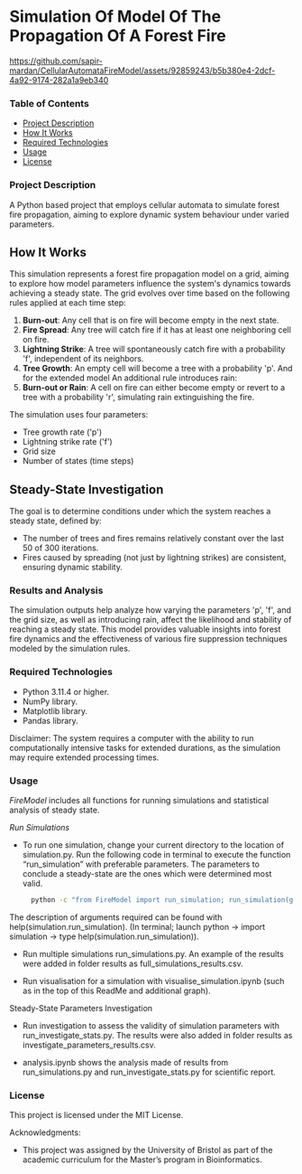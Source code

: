 # Simulation Of Model Of The Propagation Of A Forest Fire



https://github.com/sapir-mardan/CellularAutomataFireModel/assets/92859243/b5b380e4-2dcf-4a92-9174-282a1a9eb340


### Table of Contents 
- [Project Description](#project-description)
- [How It Works](#how-it-works)
- [Required Technologies](#required-technologies)
- [Usage](#usage)
- [License](#license)

### Project Description

A Python based project that employs cellular automata to simulate forest fire propagation, aiming to explore dynamic system behaviour under varied parameters. 

## How It Works

This simulation represents a forest fire propagation model on a grid, aiming to explore how model parameters influence the system's dynamics towards achieving a steady state. The grid evolves over time based on the following rules applied at each time step:

1. **Burn-out**: Any cell that is on fire will become empty in the next state.
2. **Fire Spread**: Any tree will catch fire if it has at least one neighboring cell on fire.
3. **Lightning Strike**: A tree will spontaneously catch fire with a probability 'f', independent of its neighbors.
4. **Tree Growth**: An empty cell will become a tree with a probability 'p'.
And for the extended model An additional rule introduces rain:
5. **Burn-out or Rain**: A cell on fire can either become empty or revert to a tree with a probability 'r', simulating rain extinguishing the fire.

The simulation uses four parameters:
- Tree growth rate ('p')
- Lightning strike rate ('f')
- Grid size
- Number of states (time steps)

## Steady-State Investigation

The goal is to determine conditions under which the system reaches a steady state, defined by:
- The number of trees and fires remains relatively constant over the last 50 of 300 iterations.
- Fires caused by spreading (not just by lightning strikes) are consistent, ensuring dynamic stability.


### Results and Analysis

The simulation outputs help analyze how varying the parameters 'p', 'f', and the grid size, as well as introducing rain, affect the likelihood and stability of reaching a steady state. This model provides valuable insights into forest fire dynamics and the effectiveness of various fire suppression techniques modeled by the simulation rules.



### Required Technologies

* Python 3.11.4 or higher.
* NumPy library.
* Matplotlib library.
* Pandas library.

Disclaimer: The system requires a computer with the ability to run computationally intensive tasks for extended durations, as the simulation may require extended processing times.

### Usage

*FireModel* includes all functions for running simulations and statistical analysis of steady state.

*Run Simulations*

* To run one simulation, change your current directory to the location of simulation.py. Run the following code in terminal to execute the function “run_simulation” with preferable parameters. The parameters to conclude a steady-state are the ones which were determined most valid.

  ```bash
	python -c "from FireModel import run_simulation; run_simulation(grid size, f, p, r, num_grid_states, visualise)" --FireModel.py
  ```

The description of arguments required can be found with help(simulation.run_simulation).
(In terminal; launch python -> import simulation -> type help(simulation.run_simulation)).


* Run multiple simulations run_simulations.py.  An example of the results were added in folder results as full_simulations_results.csv.

* Run visualisation for a simulation with visualise_simulation.ipynb (such as in the top of this ReadMe and additional graph).

Steady-State Parameters Investigation

* Run investigation to assess the validity of simulation parameters with run_investigate_stats.py. The results were also added in folder results as investigate_parameters_results.csv.

* analysis.ipynb shows the analysis made of results from run_simulations.py and run_investigate_stats.py for scientific report.

### License

This project is licensed under the MIT License.

Acknowledgments:
- This project was assigned by the University of Bristol as part of the academic curriculum for the Master’s program in Bioinformatics.


